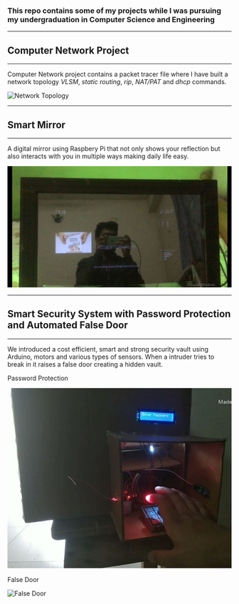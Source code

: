 ### This repo contains some of my projects while I was pursuing my undergraduation in Computer Science and Engineering
____

## Computer Network Project
____
Computer Network project contains a packet tracer file where I have built a network topology *VLSM*, *static routing*, *rip*, *NAT/PAT* and *dhcp* commands. 

![Network Topology]()

____

## Smart Mirror
____

A digital mirror using Raspbery Pi that not only shows your reflection but also interacts with you in multiple ways making daily life easy.

![Smart Mirror](https://github.com/JoyKrishan/Undergraduate-Projects/blob/master/Smart%20Mirror/Image.JPG)

____

## Smart Security System with Password Protection and Automated False Door
____

We introduced a cost efficient, smart and strong security vault using Arduino, motors and various types of sensors. When a intruder tries to break in it raises a false door creating a hidden vault.

Password Protection

![Smart Security System](https://github.com/JoyKrishan/Undergraduate-Projects/blob/master/Smart%20Security%20System%20with%20Password%20Protection%20and%20Automated%20False%20Door/Security_System.JPG)

False Door

![False Door]()




